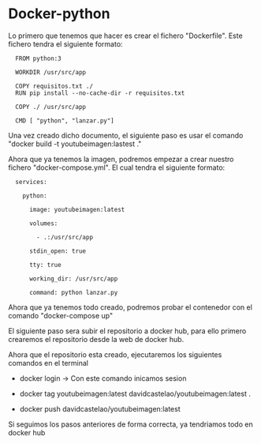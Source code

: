 # Docker-python

Lo primero que tenemos que hacer es crear el fichero "Dockerfile". Este fichero tendra el siguiente formato:

      FROM python:3

      WORKDIR /usr/src/app

      COPY requisitos.txt ./
      RUN pip install --no-cache-dir -r requisitos.txt

      COPY ./ /usr/src/app

      CMD [ "python", "lanzar.py"]
      
Una vez creado dicho documento, el siguiente paso es usar el comando "docker build -t youtubeimagen:lastest ."

Ahora que ya tenemos la imagen, podremos empezar a crear nuestro fichero "docker-compose.yml". El cual tendra el siguiente formato:

      services:
      
        python:
        
          image: youtubeimagen:latest
          
          volumes:
          
            - .:/usr/src/app
            
          stdin_open: true
          
          tty: true
          
          working_dir: /usr/src/app
          
          command: python lanzar.py 
          
          
Ahora que ya tenemos todo creado, podremos probar el contenedor con el comando "docker-compose up"


El siguiente paso sera subir el repositorio a docker hub, para ello primero crearemos el repositorio desde la web de docker hub.

Ahora que el repositorio esta creado, ejecutaremos los siguientes comandos en el terminal 

- docker login -> Con este comando inicamos sesion 

- docker tag youtubeimagen:latest davidcastelao/youtubeimagen:latest .

- docker push davidcastelao/youtubeimagen:latest

Si seguimos los pasos anteriores de forma correcta, ya tendriamos todo en docker hub
